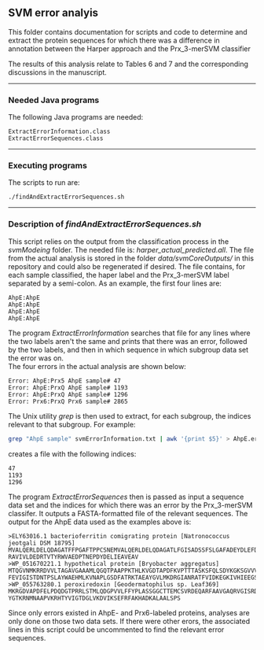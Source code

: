 ## SVM error analyis

This folder contains documentation for scripts and code to determine and extract the protein sequences for which there was a difference
in annotation between the Harper approach and the Prx_3-merSVM classifier

The results of this analysis relate to Tables 6 and 7 and the corresponding discussions in the manuscript.

---
### Needed Java programs
The following Java programs are needed:
```
ExtractErrorInformation.class
ExtractErrorSequences.class 
```
---
### Executing programs
The scripts to run are:
```
./findAndExtractErrorSequences.sh
```
---
### Description of *findAndExtractErrorSequences.sh*

This script relies on the output from the classification process in the *svmModeing* folder.  The needed file is: 
*harper_actual_predicted.all*.    The file from the actual analysis is stored in the folder *data/svmCoreOutputs/* 
in this repository and could also be regenerated if desired.  The file contains, for each sample classified, 
the haper label and the Prx_3-merSVM label separated by a semi-colon.  As an example, the first four lines are:
```
AhpE:AhpE
AhpE:AhpE
AhpE:AhpE
AhpE:AhpE
```

The program *ExtractErrorInformation* searches that file for any lines where the two labels aren't the same and prints that 
there was an error, followed by the two labels, and then in which sequence in which subgroup data set the error was on.  
The four errors in the actual analysis are shown below:
```
Error: AhpE:Prx5 AhpE sample# 47
Error: AhpE:PrxQ AhpE sample# 1193
Error: AhpE:PrxQ AhpE sample# 1296
Error: Prx6:PrxQ Prx6 sample# 2865
```

The Unix utility *grep* is then used to extract, for each subgroup, the indices relevant to that subgroup. For example:
```bash
grep "AhpE sample" svmErrorInformation.txt | awk '{print $5}' > AhpE.errorIndices.txt
```

creates a file with the following indices:
```
47
1193
1296
```

The program *ExtractErrorSequences* then is passed as input a sequence data set and the indices for which there was an
error by the Prx_3-merSVM classifer.  It outputs a FASTA-formatted file of the relevant sequences.  The output for
the AhpE data used as the examples above is:
```
>ELY63016.1 bacterioferritin comigrating protein [Natronococcus jeotgali DSM 18795]
MVALQERLDELQDAGATFFPGAFTPPCSNEMVALQERLDELQDAGATLFGISADSSFSLGAFADEYDLEFDLISDMGGEAIPEYDLSIDIPDLGLYGVAN
RAVIVLDEDRTVTYRWVAEDPTNEPDYDELIEAVEAV
>WP_051670221.1 hypothetical protein [Bryobacter aggregatus]
MTQGVNMKRRDVVLTAGAVGAAAMLQGQTPAAPPKTHLKVGDTAPDFKVPTTTASKSFQLSDYKGKSGVVVAFFPAAFTGGCTKEMTAYGNEIKKFQDMG
FEVIGISTDNTPSLAYWAEHMLKVNAPLGSDFATRKTAEAYGVLMKDRGIANRATFVIDKEGKIVHIEEGSAAVDISGAANACARVKGKS
>WP_055763280.1 peroxiredoxin [Geodermatophilus sp. Leaf369]
MKRGDVAPDFELPDQDGTPRRLSTMLQDGPVVLFFYPLASSGGCTTEMCSVRDEQARFAAVGAQRVGISRDSVQKQKAFAEGNGFDYPLLADVDGGVCEA
YGTKRNMNAAPVKRHTYVIGTDGLVKDVIKSEFRFAKHADKALAALSPS
```

Since only errors existed in AhpE- and Prx6-labeled proteins, analyses are only done on those two data sets.  If
there were other erors, the associated lines in this script could be uncommented to find the relevant error sequences.

